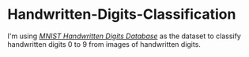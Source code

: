 # Handwritten-Digits-Classification
I'm using [*MNIST Handwritten Digits Database*](http://yann.lecun.com/exdb/mnist/) as the dataset to classify handwritten digits 0 to 9 from images of handwritten digits.
